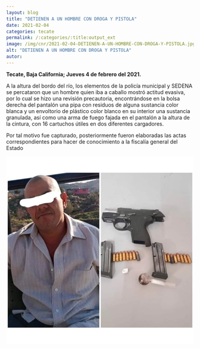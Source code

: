 ```yaml
---
layout: blog
title: "DETIENEN A UN HOMBRE CON DROGA Y PISTOLA"
date: 2021-02-04
categories: tecate
permalink: /:categories/:title:output_ext
image: /img/cnr/2021-02-04-DETIENEN-A-UN-HOMBRE-CON-DROGA-Y-PISTOLA.jpg
alt: "DETIENEN A UN HOMBRE CON DROGA Y PISTOLA"
autor:
---
```


**Tecate, Baja California; Jueves 4 de febrero del 2021.** 

A la altura del bordo del río, los elementos de la policía municipal y SEDENA se percataron que un hombre quien iba a caballo mostró actitud evasiva, por lo cual se hizo una revisión precautoria, encontrándose en la bolsa derecha del pantalón una pipa con residuos de alguna sustancia color blanca y un envoltorio de plástico color blanco en su interior una sustancia granulada, así como una arma de fuego fajada en el pantalón a la altura de la cintura, con 16 cartuchos útiles en dos diferentes cargadores.

Por tal motivo fue capturado, posteriormente fueron elaboradas las actas correspondientes para hacer de conocimiento a la fiscalía general del Estado

<div id="carouselExampleSlidesOnly" class="carousel slide" data-ride="carousel">
  <div class="carousel-inner">
    <div class="carousel-item active">
       <img class="d-block w-100" src="/img/cnr/2021-02-04-DETIENEN-A-UN-HOMBRE-CON-DROGA-Y-PISTOLA.jpg" loading="lazy"  alt="DETIENEN A UN HOMBRE CON DROGA Y PISTOLA">
    </div>
  </div>
</div>

